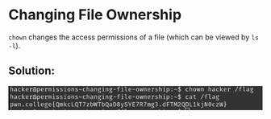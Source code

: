 # Changing File Ownership

`chown` changes the access permissions of a file (which can be viewed by `ls -l`).


## Solution:

![solution](01_Changing_File_Ownership.png)
